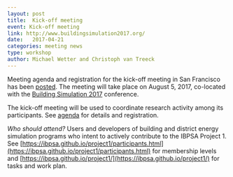 ```yaml
---
layout: post
title:  Kick-off meeting
event: Kick-off meeting
link: http://www.buildingsimulation2017.org/
date:   2017-04-21
categories: meeting news
type: workshop
author: Michael Wetter and Christoph van Treeck
---
```


Meeting agenda and registration for the kick-off meeting in San Francisco
has been [posted](https://github.com/ibpsa/project1/wiki/2017-08-05-kick-off-agenda).
The meeting will take place on August 5, 2017, co-located with the
[Building Simulation 2017](http://buildingsimulation2017.org/) conference.

<!--excerpt-->
The kick-off meeting will be used to coordinate research activity among its participants. See [agenda](https://github.com/ibpsa/project1/wiki/2017-08-05-kick-off-agenda) for
details and registration.

*Who should attend?*
Users and developers of building and district energy simulation programs who intent to actively contribute to the IBPSA Project 1. See
[https://ibpsa.github.io/project1/participants.html](https://ibpsa.github.io/project1/participants.html) for membership levels and
[https://ibpsa.github.io/project1/](https://ibpsa.github.io/project1/) for tasks and work plan.
